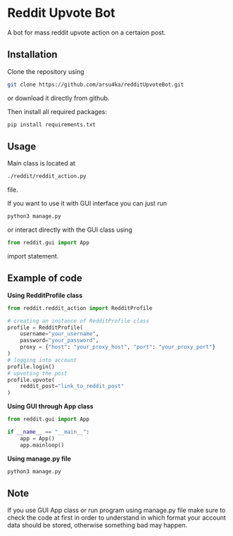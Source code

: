 # Reddit Upvote Bot

A bot for mass reddit upvote action on a certaion post.

## Installation

Clone the repository using

```bash
git clone https://github.com/arsu4ka/redditUpvoteBot.git
```

or download it directly from github.

Then install all required packages:

```bash
pip install requirements.txt
```

## Usage

Main class is located at

```bash
./reddit/reddit_action.py
```

file.

If you want to use it with GUI interface you can just run

```bash
python3 manage.py
```

or interact directly with the GUI class using

```python
from reddit.gui import App
```

import statement.

## Example of code

<b> Using RedditProfile class</b>

```python
from reddit.reddit_action import RedditProfile

# creating an instance of RedditProfile class
profile = RedditProfile(
    username="your_username",
    password="your_password",
    proxy = {"host": "your_proxy_host", "port": "your_proxy_port"}
)
# logging into account
profile.login()
# upvoting the post
profile.upvote(
    reddit_post="link_to_reddit_post"
)
```

<b>Using GUI through App class</b>

```python
from reddit.gui import App

if __name__ == "__main__":
    app = App()
    app.mainloop()
```

<b>Using manage.py file</b>

```bash
python3 manage.py
```

## Note

If you use GUI App class or run program using manage.py file make sure to check the code at first in order to understand in which format your account data should be stored, otherwise something bad may happen.